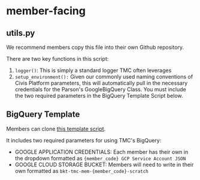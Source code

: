 # member-facing

## utils.py
We recommend members copy this file into their own Github repository.

There are two key functions in this script:
1. `logger()`: This is simply a standard logger TMC often leverages
2. `setup_environment():` Given our commonly used naming conventions of Civis Platform
    parameters, this will automatically pull in the necessary credentials for the 
    Parson's GoogleBigQuery Class. You must include the two required parameters in the
    BigQuery Template Script below.

## BigQuery Template
Members can clone [this template script](https://platform.civisanalytics.com/spa/#/scripts/containers/256194736).

It includes two required parameters for using TMC's BigQuery:
- GOOGLE APPLICATION CREDENTIALS: Each member has their own in the dropdown formatted as 
    `{member_code} GCP Service Account JSON`
- GOOGLE CLOUD STORAGE BUCKET: Members will need to write in their own formatted as
    `bkt-tmc-mem-{member_code}-scratch`